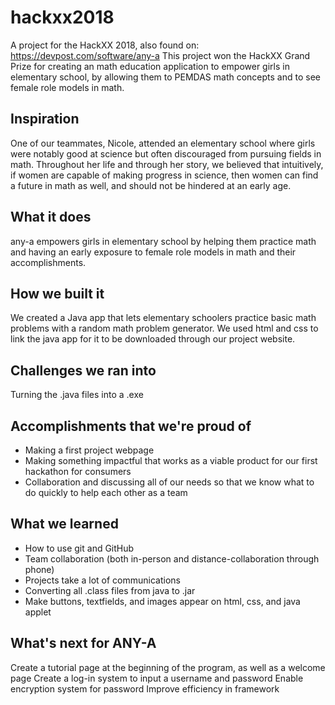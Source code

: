 # hackxx2018
A project for the HackXX 2018, also found on: https://devpost.com/software/any-a
This project won the HackXX Grand Prize for creating an math education application to empower girls in elementary school, by allowing them to PEMDAS math concepts and to see female role models in math.

## Inspiration
One of our teammates, Nicole, attended an elementary school where girls were notably good at science but often discouraged from pursuing fields in math. Throughout her life and through her story, we believed that intuitively, if women are capable of making progress in science, then women can find a future in math as well, and should not be hindered at an early age.

## What it does
any-a empowers girls in elementary school by helping them practice math and having an early exposure to female role models in math and their accomplishments.

## How we built it
We created a Java app that lets elementary schoolers practice basic math problems with a random math problem generator. We used html and css to link the java app for it to be downloaded through our project website.

## Challenges we ran into
Turning the .java files into a .exe

## Accomplishments that we're proud of
- Making a first project webpage
- Making something impactful that works as a viable product for our first hackathon for consumers
- Collaboration and discussing all of our needs so that we know what to do quickly to help each other as a team

## What we learned
- How to use git and GitHub
- Team collaboration (both in-person and distance-collaboration through phone)
- Projects take a lot of communications
- Converting all .class files from java to .jar
- Make buttons, textfields, and images appear on html, css, and java applet

## What's next for ANY-A
Create a tutorial page at the beginning of the program, as well as a welcome page
Create a log-in system to input a username and password
Enable encryption system for password
Improve efficiency in framework
